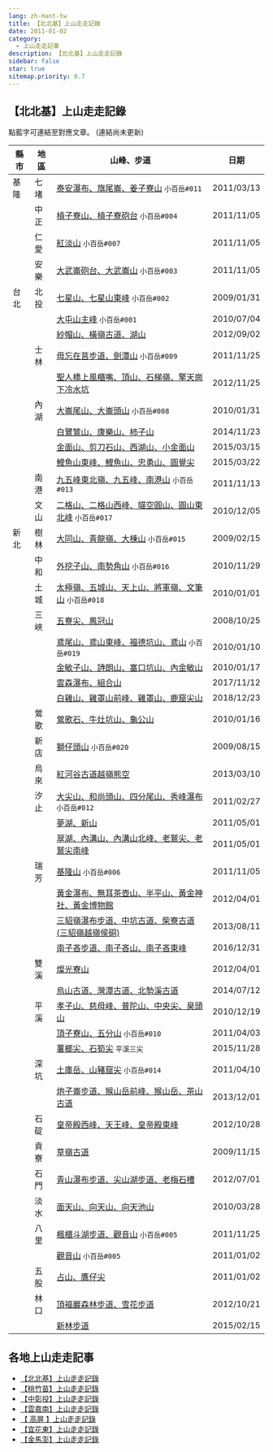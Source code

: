 ```yaml
---
lang: zh-Hant-tw
title: 【北北基】上山走走記錄
date: 2011-01-02
category: 
  - 上山走走記事
description: 【北北基】上山走走記錄
sidebar: false
star: true
sitemap.priority: 0.7
---
```


## **【北北基】上山走走記錄**

點藍字可連結至對應文章。
(連結尚未更新)

<!-- more -->

| 縣市     | 地區     | 山峰、步道                              | 日期         |
|--------|--------|------------------------------------|------------|
| 基隆     | 七堵     | [泰安瀑布、旗尾崙、姜子寮山](/posts/post-255-2011-03-15.html) `小百岳#011`         | 2011/03/13 |
| &nbsp; | 中正     | [槓子寮山、槓子寮砲台](/posts/post-230-2011-11-09.html) `小百岳#004`           | 2011/11/05 |
| &nbsp; | 仁愛     | [紅淡山](/posts/post-229-2011-11-10.html) `小百岳#007`                  | 2011/11/05 |
| &nbsp; | 安樂     | [大武崙砲台、大武崙山](/posts/post-228-2011-11-11.html) `小百岳#003`           | 2011/11/05 |
| 台北     | 北投     | [七星山、七星山東峰](/posts/post-381-2009-02-02.html) `小百岳#002`            | 2009/01/31 |
| &nbsp; | &nbsp; | [大屯山主峰](/posts/post-299-2010-07-06.html) `小百岳#001`                | 2010/07/04 |
| &nbsp; | &nbsp; | [紗帽山、橫嶺古道、湖山](/posts/post-184-2012-09-06.html)                        | 2012/09/02 |
| &nbsp; | 士林     | [毋忘在莒步道、劍潭山](/posts/post-226-2011-11-29.html) `小百岳#009`           | 2011/11/25 |
| &nbsp; | &nbsp; | [聖人橋上風櫃嘴、頂山、石梯嶺、擎天崗下冷水坑](/posts/post-177-2012-11-28.html)             | 2012/11/25 |
| &nbsp; | 內湖     | [大崙尾山、大崙頭山](/posts/post-318-2010-02-03.html) `小百岳#008`            | 2010/01/31 |
| &nbsp; | &nbsp; | [白鷺鷥山、康樂山、柿子山](/posts/post-89-2014-11-27.html)                       | 2014/11/23 |
| &nbsp; | &nbsp; | [金面山、剪刀石山、西湖山、小金面山](/posts/post-77-2015-03-18.html)                  | 2015/03/15 |
| &nbsp; | &nbsp; | [鯉魚山東峰、鯉魚山、忠勇山、圓覺尖](/posts/post-76-2015-03-25.html)                  | 2015/03/22 |
| &nbsp; | 南港     | [九五峰東北嶺、九五峰、南港山](/posts/post-227-2011-11-15.html) `小百岳#013`       | 2011/11/13 |
| &nbsp; | 文山     | [二格山、二格山西峰、貓空圓山、圓山東北峰](/posts/post-278-2010-12-08.html) `小百岳#017` | 2010/12/05 |
| 新北     | 樹林     | [大同山、青龍嶺、大棟山](/posts/post-379-2009-02-16.html) `小百岳#015`          | 2009/02/15 |
| &nbsp; | 中和     | [外挖子山、南勢角山](/posts/post-279-2010-12-02.html) `小百岳#016`            | 2010/11/29 |
| &nbsp; | 土城     | [太極嶺、五城山、天上山、將軍嶺、文筆山](/posts/post-325-2010-01-04.html) `小百岳#018`  | 2010/01/01 |
| &nbsp; | 三峽     | [五寮尖、鳳冠山](/posts/post-390-2008-10-27.html)                            | 2008/10/25 |
| &nbsp; | &nbsp; | [鳶尾山、鳶山東峰、福德坑山、鳶山](/posts/post-322-2010-01-13.html) `小百岳#019`     | 2010/01/10 |
| &nbsp; | &nbsp; | [金敏子山、詩朗山、塞口坑山、內金敏山](/posts/post-320-2010-01-20.html)                 | 2010/01/17 |
| &nbsp; | &nbsp; | [雲森瀑布、組合山](/posts/post-26-2017-11-21.html)                           | 2017/11/12 |
| &nbsp; | &nbsp; | [白雞山、雞罩山前峰、雞罩山、鹿窟尖山](/posts/post-11-2019-02-25.html)                 | 2018/12/23 |
| &nbsp; | 鶯歌     | [鶯歌石、牛灶坑山、龜公山](/posts/post-321-2010-01-18.html)                       | 2010/01/16 |
| &nbsp; | 新店     | [獅仔頭山](/posts/post-348-2009-08-17.html) `小百岳#020`                 | 2009/08/15 |
| &nbsp; | 烏來     | [紅河谷古道越嶺熊空](/posts/post-164-2013-03-12.html)                          | 2013/03/10 |
| &nbsp; | 汐止     | [大尖山、和尚頭山、四分尾山、秀峰瀑布](/posts/post-259-2011-03-03.html) `小百岳#012`   | 2011/02/27 |
| &nbsp; | &nbsp; | [夢湖、新山](/posts/post-249-2011-05-03.html)                              | 2011/05/01 |
| &nbsp; | &nbsp; | [翠湖、內溝山、內溝山北峰、老鷲尖、老鷲尖南峰](/posts/post-248-2011-05-05.html)             | 2011/05/01 |
| &nbsp; | 瑞芳     | [基隆山](/posts/post-231-2011-11-08.html) `小百岳#006`                  | 2011/11/05 |
| &nbsp; | &nbsp; | [黃金瀑布、無耳茶壺山、半平山、黃金神社、黃金博物館](/posts/post-203-2012-04-03.html)          | 2012/04/01 |
| &nbsp; | &nbsp; | [三貂嶺瀑布步道、中坑古道、柴寮古道(三貂嶺越嶺侯硐)](/posts/post-151-2013-08-22.html)         | 2013/08/11 |
| &nbsp; | &nbsp; | [南子吝步道、南子吝山、南子吝東峰](/posts/post-35-2017-01-13.html)                   | 2016/12/31 |
| &nbsp; | 雙溪     | [燦光寮山](/posts/post-203-2012-04-03.html)                               | 2012/04/01 |
| &nbsp; | &nbsp; | [烏山古道、灣潭古道、北勢溪古道](/posts/post-100-2014-07-31.html)                    | 2014/07/12 |
| &nbsp; | 平溪     | [孝子山、慈母峰、普陀山、中央尖、臭頭山](/posts/post-275-2010-12-21.html)                | 2010/12/19 |
| &nbsp; | &nbsp; | [頂子寮山、五分山](/posts/post-253-2011-04-08.html) `小百岳#010`             | 2011/04/03 |
| &nbsp; | &nbsp; | [薯榔尖、石筍尖](/posts/post-57-2015-12-01.html) `平溪三尖`                 | 2015/11/28 |
| &nbsp; | 深坑     | [土庫岳、山豬窟尖](/posts/post-251-2011-04-14.html) `小百岳#014`             | 2011/04/10 |
| &nbsp; | &nbsp; | [炮子崙步道、猴山岳前峰、猴山岳、茶山古道](/posts/post-131-2013-12-05.html)               | 2013/12/01 |
| &nbsp; | 石碇     | [皇帝殿西峰、天王峰、皇帝殿東峰](/posts/post-178-2012-10-30.html)                    | 2012/10/28 |
| &nbsp; | 貢寮     | [草嶺古道](/posts/post-336-2009-11-17.html)                               | 2009/11/15 |
| &nbsp; | 石門     | [青山瀑布步道、尖山湖步道、老梅石槽](/posts/post-196-2012-07-05.html)                  | 2012/07/01 |
| &nbsp; | 淡水     | [面天山、向天山、向天池山](/posts/post-312-2010-03-31.html)                       | 2010/03/28 |
| &nbsp; | 八里     | [楓櫃斗湖步道、觀音山](/posts/post-225-2011-11-30.html) `小百岳#005`           | 2011/11/25 |
| &nbsp; | &nbsp; | [觀音山](/posts/post-265-2011-01-04.html) `小百岳#005`                  | 2011/01/02 |
| &nbsp; | 五股     | [占山、鷹仔尖](/posts/post-265-2011-01-04.html)                             | 2011/01/02 |
| &nbsp; | 林口     | [頂福巖森林步道、雪花步道](/posts/post-179-2012-10-23.html)                       | 2012/10/21 |
| &nbsp; | &nbsp; | [新林步道](/posts/post-79-2015-02-17.html)                               | 2015/02/15 |

## 各地上山走走記事
- [【北北基】上山走走記錄](/posts/post-273-2011-01-02.md)
- [【桃竹苗】上山走走記錄](/posts/post-272-2011-01-02.md)
- [【中彰投】上山走走記錄](/posts/post-271-2011-01-02.md)
- [【雲嘉南】上山走走記錄](/posts/post-270-2011-01-02.md)
- [【 高屏 】上山走走記錄](/posts/post-268-2011-01-02.md)
- [【宜花東】上山走走記錄](/posts/post-269-2011-01-02.md)
- [【金馬澎】上山走走記錄](/posts/post-267-2011-01-02.md)